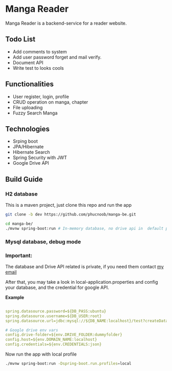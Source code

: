 # Manga Reader

Manga Reader is a backend-service for a reader website.

## Todo List

- Add comments to system
- Add user password forget and mail verify.
- Document API
- Write test to looks cools

## Functionalities

- User register, login, profile
- CRUD operation on manga, chapter
- File uploading
- Fuzzy Search Manga

## Technologies

- Srping boot
- JPA/Hibernate
- Hibernate Search
- Spring Security with JWT
- Google Drive API

## Build Guide

### H2 database
This is a maven project, just clone this repo and run the app

```bash
git clone -b dev https://github.com/phucnoob/manga-be.git

cd manga-be/
./mvnw spring-boot:run # In-memory database, no drive api in  default profile
```
### Mysql database, debug mode
### __Important__:

 The database and Drive API related is private, if you need them contact <a href="mailto:phuclaplace@gmail.com">my
email</a>

After that, you may take a look in local-application.properties and config your database, and the credential for google API.

__Example__
```yaml

spring.datasource.password=${DB_PASS:ubuntu}
spring.datasource.username=${DB_USER:root}
spring.datasource.url=jdbc:mysql://${DB_NAME:localhost}/test?createDatabaseIfNotExist=true&useSSL=TRUE&serverTimezone=UTC

# Google drive env vars
config.drive-folder=${env.DRIVE_FOLDER:dummyfolder}
config.host=${env.DOMAIN_NAME:localhost}
config.credentials=${env.CREDENTIALS:json}
```

Now run the app with local profile
```bash
./mvnw spring-boot:run -Dspring-boot.run.profiles=local
```
